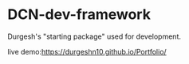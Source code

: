 DCN-dev-framework
===================

Durgesh's "starting package" used for development.


live demo:https://durgeshn10.github.io/Portfolio/

